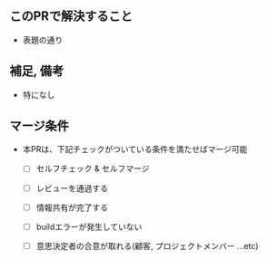 
## このPRで解決すること

<!--
ここに、このPRで解決する内容を書いてください

主に `このPRで出来るようになったこと` を書く

必要があれば、対応するissueのリンクなどを貼るのもありです。

特に説明文を記載するほどでもないような
PRのタイトル読めばわかる明確なPRの場合は、
`表題の通り` でも構いません。
-->

- 表題の通り

## 補足, 備考

<!--
任意で記入してください。

特に `このPRではまだ出来ないことを書く` があれば書いてもらえると！

何もなければ、「特になし」または、この項目ごと削除でokです
-->

- 特になし

## マージ条件

<!--
このPRがマージ可能となる条件を、以下から適宜選んでください
(以下に当てはまるものがない場合は適宜追記してください)
-->

- 本PRは、下記チェックがついている条件を満たせばマージ可能
  - [ ] セルフチェック & セルフマージ
  - [ ] レビューを通過する
  - [ ] 情報共有が完了する
  - [ ] buildエラーが発生していない
  - [ ] 意思決定者の合意が取れる(顧客, プロジェクトメンバー ...etc)

